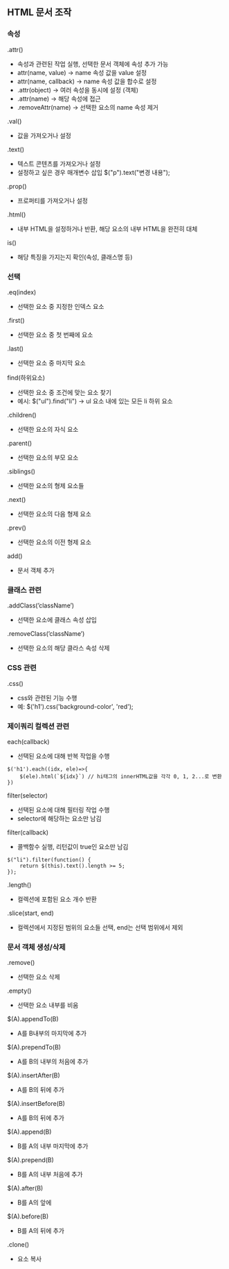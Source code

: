 ## HTML 문서 조작

### 속성
.attr()
- 속성과 관련된 작업 실행, 선택한 문서 객체에 속성 추가 가능
- attr(name, value) -> name 속성 값을 value 설정
- attr(name, callback) -> name 속성 값을 합수로 설정
- .attr(object) -> 여러 속성을 동시에 설정 (객체)
- .attr(name) -> 해당 속성에 접근
- .removeAttr(name) -> 선택한 요소의 name 속성 제거

.val()
- 값을 가져오거나 설정

.text()
- 텍스트 콘텐츠를 가져오거나 설정
- 설정하고 싶은 경우 매개변수 삽입 $("p").text("변경 내용");

.prop()
- 프로퍼티를 가져오거나 설정

.html()
- 내부 HTML을 설정하거나 반환, 해당 요소의 내부 HTML을 완전히 대체

is()
- 해당 특징을 가지는지 확인(속성, 클래스명 등)

### 선택
.eq(index)
- 선택한 요소 중 지정한 인덱스 요소

.first()
- 선택한 요소 중 첫 번째에 요소

.last()
- 선택한 요소 중 마지막 요소

find(하위요소)
- 선택한 요소 중 조건에 맞는 요소 찾기
- 예시: $("ul").find("li") -> ul 요소 내에 있는 모든 li 하위 요소

.children()
- 선택한 요소의 자식 요소

.parent()
- 선택한 요소의 부모 요소

.siblings()
- 선택한 요소의 형제 요소들

.next()
- 선택한 요소의 다음 형제 요소

.prev()
- 선택한 요소의 이전 형제 요소

add()
- 문서 객체 추가

### 클래스 관련
.addClass(’className’)
- 선택한 요소에 클래스 속성 삽입

.removeClass(’className’)
- 선택한 요소의 해당 클라스 속성 삭제

### CSS 관련
.css()
- css와 관련된 기능 수행
- 예: $('h1').css('background-color', 'red');

### 제이쿼리 컬렉션 관련
each(callback)
- 선택된 요소에 대해 반복 작업을 수행
```
$('h1').each((idx, ele)=>{
    $(ele).html(`${idx}`) // hi태그의 innerHTML값을 각각 0, 1, 2...로 변환
})
```

filter(selector)
- 선택된 요소에 대해 필터링 작업 수행
- selector에 해당하는 요소만 남김

filter(callback)
- 콜백함수 실행, 리턴값이 true인 요소만 남김
```
$("li").filter(function() {
    return $(this).text().length >= 5;
});
```

.length()
- 컬렉션에 포함된 요소 개수 반환

.slice(start, end)
- 컬렉션에서 지정된 범위의 요소들 선택, end는 선택 범위에서 제외

### 문서 객체 생성/삭제
.remove()
- 선택한 요소 삭제

.empty()
- 선택한 요소 내부를 비움

$(A).appendTo(B)
- A를 B내부의 마지막에 추가

$(A).prependTo(B)
- A를 B의 내부의 처음에 추가

$(A).insertAfter(B)
- A를 B의 뒤에 추가

$(A).insertBefore(B)
- A를 B의 뒤에 추가

$(A).append(B)
- B를 A의 내부 마지막에 추가

$(A).prepend(B)
- B를 A의 내부 처음에 추가

$(A).after(B)
- B를 A의 앞에

$(A).before(B)
- B를 A의 뒤에 추가

.clone()
- 요소 복사